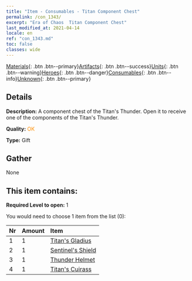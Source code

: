 ```yaml
---
title: "Item - Consumables - Titan Component Chest"
permalink: /con_1343/
excerpt: "Era of Chaos  Titan Component Chest"
last_modified_at: 2021-04-14
locale: en
ref: "con_1343.md"
toc: false
classes: wide
---
```

 [Materials](/Items/){: .btn .btn--primary}[Artifacts](/Items/Artifacts/){: .btn .btn--success}[Units](/Items/Units/){: .btn .btn--warning}[Heroes](/Items/Heroes/){: .btn .btn--danger}[Consumables](/Items/Consumables/){: .btn .btn--info}[Unknown](/Items/Unknown/){: .btn .btn--primary}

## Details
 **Description:** A component chest of the Titan's Thunder. Open it to receive one of the components of the Titan's Thunder.

 **Quality:** <span style="color: #FF8C00">OK</span>

 **Type:** Gift

## Gather

  None

## This item contains:

 **Required Level to open:** 1

 You would need to choose 1 item from the list (0):

  | Nr | Amount |     Item    |
  |:---|:-------|:------------|
  | 1 | 1 | [Titan's Gladius](/Items/art_156/) | 
  | 2 | 1 | [Sentinel's Shield](/Items/art_157/) | 
  | 3 | 1 | [Thunder Helmet](/Items/art_158/) | 
  | 4 | 1 | [Titan's Cuirass](/Items/art_159/) | 
